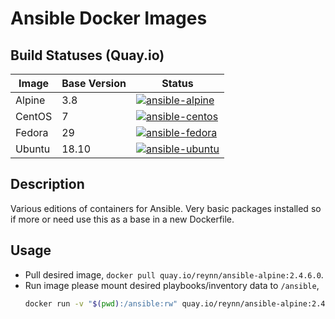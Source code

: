 # Ansible Docker Images

## Build Statuses (Quay.io)

| Image   | Base Version  | Status |
|---------|---------------|--------|
| Alpine  | 3.8           | [![ansible-alpine](https://quay.io/repository/reynn/ansible-alpine/status "ansible-alpine")](https://quay.io/repository/reynn/ansible-alpine) |
| CentOS  | 7             | [![ansible-centos](https://quay.io/repository/reynn/ansible-centos/status "ansible-centos")](https://quay.io/repository/reynn/ansible-centos) |
| Fedora  | 29            | [![ansible-fedora](https://quay.io/repository/reynn/ansible-fedora/status "ansible-fedora")](https://quay.io/repository/reynn/ansible-fedora) |
| Ubuntu  | 18.10         | [![ansible-ubuntu](https://quay.io/repository/reynn/ansible-ubuntu/status "ansible-ubuntu")](https://quay.io/repository/reynn/ansible-ubuntu) |

## Description

Various editions of containers for Ansible. Very basic packages installed so if more or need use this as a base in a new Dockerfile.

## Usage

* Pull desired image, `docker pull quay.io/reynn/ansible-alpine:2.4.6.0`.
* Run image please mount desired playbooks/inventory data to `/ansible`,
  ```bash
  docker run -v "$(pwd):/ansible:rw" quay.io/reynn/ansible-alpine:2.4.6.0 -i inventories/hosts.yml playbooks/docker-host.yml
  ```
